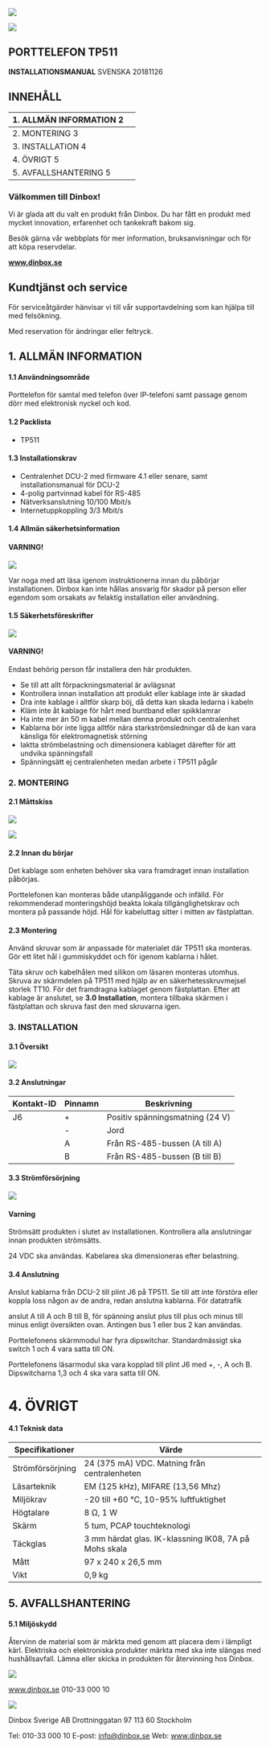 ![](_page_0_Picture_0.jpeg)

![](_page_0_Picture_1.jpeg)

## **PORTTELEFON TP511**

**INSTALLATIONSMANUAL** SVENSKA 20181126

## **INNEHÅLL**

| 1. ALLMÄN INFORMATION 2 |  |
|-------------------------|--|
| 2. MONTERING 3          |  |
| 3. INSTALLATION 4       |  |
| 4. ÖVRIGT 5             |  |
| 5. AVFALLSHANTERING 5   |  |

### Välkommen till Dinbox!

Vi är glada att du valt en produkt från Dinbox. Du har fått en produkt med mycket innovation, erfarenhet och tankekraft bakom sig.

Besök gärna vår webbplats för mer information, bruksanvisningar och för att köpa reservdelar.

**www.dinbox.se**

## Kundtjänst och service

För serviceåtgärder hänvisar vi till vår supportavdelning som kan hjälpa till med felsökning.

Med reservation för ändringar eller feltryck.

## **1. ALLMÄN INFORMATION**

#### **1.1** Användningsområde

Porttelefon för samtal med telefon över IP-telefoni samt passage genom dörr med elektronisk nyckel och kod.

#### **1.2** Packlista

- TP511
#### **1.3** Installationskrav

- Centralenhet DCU-2 med firmware 4.1 eller senare, samt installationsmanual för DCU-2
- 4-polig partvinnad kabel för RS-485
- Nätverksanslutning 10/100 Mbit/s
- Internetuppkoppling 3/3 Mbit/s

#### **1.4** Allmän säkerhetsinformation

#### **VARNING!**

![](_page_1_Picture_22.jpeg)

Var noga med att läsa igenom instruktionerna innan du påbörjar installationen. Dinbox kan inte hållas ansvarig för skador på person eller egendom som orsakats av felaktig installation eller användning.

#### **1.5** Säkerhetsföreskrifter

![](_page_1_Picture_25.jpeg)

#### **VARNING!**

Endast behörig person får installera den här produkten.

- Se till att allt förpackningsmaterial är avlägsnat
- Kontrollera innan installation att produkt eller kablage inte är skadad
- Dra inte kablage i alltför skarp böj, då detta kan skada ledarna i kabeln
- Kläm inte åt kablage för hårt med buntband eller spikklamrar
- Ha inte mer än 50 m kabel mellan denna produkt och centralenhet
- Kablarna bör inte ligga alltför nära starkströmsledningar då de kan vara känsliga för elektromagnetisk störning
- Iaktta strömbelastning och dimensionera kablaget därefter för att undvika spänningsfall
- Spänningsätt ej centralenheten medan arbete i TP511 pågår

### **2. MONTERING**

#### **2.1** Måttskiss

![](_page_2_Figure_3.jpeg)

![](_page_2_Figure_4.jpeg)

#### **2.2** Innan du börjar

Det kablage som enheten behöver ska vara framdraget innan installation påbörjas.

Porttelefonen kan monteras både utanpåliggande och infälld. För rekommenderad monteringshöjd beakta lokala tillgänglighetskrav och montera på passande höjd. Hål för kabeluttag sitter i mitten av fästplattan.

#### **2.3** Montering

Använd skruvar som är anpassade för materialet där TP511 ska monteras. Gör ett litet hål i gummiskyddet och för igenom kablarna i hålet.

Täta skruv och kabelhålen med silikon om läsaren monteras utomhus. Skruva av skärmdelen på TP511 med hjälp av en säkerhetesskruvmejsel storlek TT10. För det framdragna kablaget genom fästplattan. Efter att kablage är anslutet, se **3.0 Installation**, montera tillbaka skärmen i fästplattan och skruva fast den med skruvarna igen.

### **3. INSTALLATION**

#### **3.1** Översikt

![](_page_3_Figure_3.jpeg)

#### **3.2** Anslutningar

| Kontakt-ID | Pinnamn | Beskrivning                     |
|------------|---------|---------------------------------|
| J6         | +       | Positiv spänningsmatning (24 V) |
|            | -       | Jord                            |
|            | A       | Från RS-485-bussen (A till A)   |
|            | B       | Från RS-485-bussen (B till B)   |

#### **3.3** Strömförsörjning

![](_page_3_Picture_7.jpeg)

#### **Varning**

Strömsätt produkten i slutet av installationen. Kontrollera alla anslutningar innan produkten strömsätts.

24 VDC ska användas. Kabelarea ska dimensioneras efter belastning.

#### **3.4** Anslutning

Anslut kablarna från DCU-2 till plint J6 på TP511. Se till att inte förstöra eller koppla loss någon av de andra, redan anslutna kablarna. För datatrafik

anslut A till A och B till B, för spänning anslut plus till plus och minus till minus enligt översikten ovan. Antingen bus 1 eller bus 2 kan användas.

Porttelefonens skärmmodul har fyra dipswitchar. Standardmässigt ska switch 1 och 4 vara satta till ON.

Porttelefonens läsarmodul ska vara kopplad till plint J6 med +, -, A och B. Dipswitcharna 1,3 och 4 ska vara satta till ON.

# **4. ÖVRIGT**

#### **4.1** Teknisk data

| Specifikationer  | Värde                                                 |
|------------------|-------------------------------------------------------|
| Strömförsörjning | 24 (375 mA) VDC. Matning från centralenheten          |
| Läsarteknik      | EM (125 kHz), MIFARE (13,56 Mhz)                      |
| Miljökrav        | -20 till +60 °C, 10-95% luftfuktighet                 |
| Högtalare        | 8 Ω, 1 W                                              |
| Skärm            | 5 tum, PCAP touchteknologi                            |
| Täckglas         | 3 mm härdat glas. IK-klassning IK08, 7A på Mohs skala |
| Mått             | 97 x 240 x 26,5 mm                                    |
| Vikt             | 0,9 kg                                                |

## **5. AVFALLSHANTERING**

#### **5.1** Miljöskydd

Återvinn de material som är märkta med genom att placera dem i lämpligt kärl. Elektriska och elektroniska produkter märkta med ska inte slängas med hushållsavfall. Lämna eller skicka in produkten för återvinning hos Dinbox.

![](_page_5_Picture_0.jpeg)

www.dinbox.se 010-33 000 10

![](_page_5_Picture_2.jpeg)

Dinbox Sverige AB Drottninggatan 97 113 60 Stockholm

Tel: 010-33 000 10 E-post: info@dinbox.se Web: www.dinbox.se